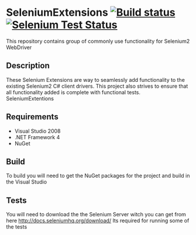 SeleniumExtensions [![Build status](https://ci.appveyor.com/api/projects/status/5ll4qq8v24c6cvjh)](https://ci.appveyor.com/project/rcasady616/seleniumextensions)
[![Selenium Test Status](https://saucelabs.com/browser-matrix/richardcasady.svg)](https://saucelabs.com/u/richardcasady)
==================
This repository contains group of commonly use functionality for Selenium2 WebDriver  

## Description ##
These Selenium Extensions are way to seamlessly add functionality to the existing Selenium2 C# client drivers. This project also strives to ensure that all functionality added is complete with functional tests.  
SeleniumExtentions

## Requirements ##
* Visual Studio 2008
* .NET Framework 4
* NuGet

## Build ##
To build you will need to get the NuGet packages for the project and build in the Visual Studio

## Tests ##
You will need to download the the Selenium Server witch you can get from here http://docs.seleniumhq.org/download/ Its required for running some of the tests

